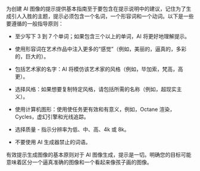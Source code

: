 为创建 AI 图像的提示提供基本指南至于要包含在提示说明中的建议，记住为了生成引人入胜的主题，提示必须包含一个名词，一个形容词和一个动词。以下是一些要遵循的一般指导原则：

+   至少写下 3 到 7 个单词；如果包含三个以上的单词，AI 将更好地理解提示。

+   使用形容词在艺术作品中注入更多的“感觉”（例如，美丽的，逼真的，多彩的，巨大的）。

+   包括艺术家的名字：AI 将模仿该艺术家的风格（例如，毕加索，梵高，高更）。

+   选择风格：如果想要复制特定风格，请包括所需的名称（例如，超现实主义）。

+   使用计算机图形：使用使任务更有效和有意义，例如，Octane 渲染，Cycles，虚幻引擎和光线追踪。

+   选择质量 - 指示分辨率为低、中、高、4k 或 8k。

+   不要使用 AI 生成器禁止的词语。

有效提示生成图像的基本原则对于 AI 图像生成，提示是一切。明确您的目标可能意味着区分一个逼真准确的图像和一个看起来像孩子画的图像。

